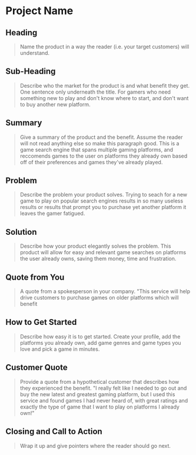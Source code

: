 # Project Name #

<!--
> This material was originally posted [here](http://www.quora.com/What-is-Amazons-approach-to-product-development-and-product-management). It is reproduced here for posterities sake.

There is an approach called "working backwards" that is widely used at Amazon. They work backwards from the customer, rather than starting with an idea for a product and trying to bolt customers onto it. While working backwards can be applied to any specific product decision, using this approach is especially important when developing new products or features.

For new initiatives a product manager typically starts by writing an internal press release announcing the finished product. The target audience for the press release is the new/updated product's customers, which can be retail customers or internal users of a tool or technology. Internal press releases are centered around the customer problem, how current solutions (internal or external) fail, and how the new product will blow away existing solutions.

If the benefits listed don't sound very interesting or exciting to customers, then perhaps they're not (and shouldn't be built). Instead, the product manager should keep iterating on the press release until they've come up with benefits that actually sound like benefits. Iterating on a press release is a lot less expensive than iterating on the product itself (and quicker!).

If the press release is more than a page and a half, it is probably too long. Keep it simple. 3-4 sentences for most paragraphs. Cut out the fat. Don't make it into a spec. You can accompany the press release with a FAQ that answers all of the other business or execution questions so the press release can stay focused on what the customer gets. My rule of thumb is that if the press release is hard to write, then the product is probably going to suck. Keep working at it until the outline for each paragraph flows.

Oh, and I also like to write press-releases in what I call "Oprah-speak" for mainstream consumer products. Imagine you're sitting on Oprah's couch and have just explained the product to her, and then you listen as she explains it to her audience. That's "Oprah-speak", not "Geek-speak".

Once the project moves into development, the press release can be used as a touchstone; a guiding light. The product team can ask themselves, "Are we building what is in the press release?" If they find they're spending time building things that aren't in the press release (overbuilding), they need to ask themselves why. This keeps product development focused on achieving the customer benefits and not building extraneous stuff that takes longer to build, takes resources to maintain, and doesn't provide real customer benefit (at least not enough to warrant inclusion in the press release).
 -->

## Heading ##
  > Name the product in a way the reader (i.e. your target customers) will understand.

## Sub-Heading ##
  > Describe who the market for the product is and what benefit they get. One sentence only underneath the title.
  > For gamers who need something new to play and don't know where to start, and don't want to buy another new platform.

## Summary ##
  > Give a summary of the product and the benefit. Assume the reader will not read anything else so make this paragraph good.
  > This is a game search engine that spans multiple gaming platforms, and reccomends games to the user on platforms they already own based off of their preferences and games they've already played.

## Problem ##
  > Describe the problem your product solves.
  > Trying to seach for a new game to play on popular search engines results in so many useless results or results that prompt you to purchase yet another platform it leaves the gamer fatigued.

## Solution ##
  > Describe how your product elegantly solves the problem.
  > This product will allow for easy and relevant game searches on platforms the user already owns, saving them money, time and frustration.

## Quote from You ##
  > A quote from a spokesperson in your company.
  > "This service will help drive customers to purchase games on older platforms which will benefit

## How to Get Started ##
  > Describe how easy it is to get started.
  > Create your profile, add the platforms you already own, add game genres and game types you love and pick a game in minutes.

## Customer Quote ##
  > Provide a quote from a hypothetical customer that describes how they experienced the benefit.
  > "I really felt like I needed to go out and buy the new latest and greatest gaming platform, but I used this service and found games I had never heard of, with great ratings and exactly the type of game that I want to play on platforms I already own!"

## Closing and Call to Action ##
  > Wrap it up and give pointers where the reader should go next.
